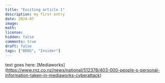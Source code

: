 ```yaml
---
title: "Exciting article 1"
description: my first entry
date: 2024-07
image: 
math: 
license: 
hidden: false
comments: true
draft: false
tags: ["DDOS", "Insider"]
---
```


text goes here: [Mediaworks] (https://www.rnz.co.nz/news/national/512378/403-000-people-s-personal-information-taken-in-mediaworks-cyberattack)